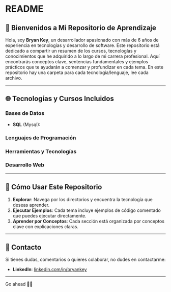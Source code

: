 # README

## 👋 Bienvenidos a Mi Repositorio de Aprendizaje

Hola, soy **Bryan Key**, un desarrollador apasionado con más de 6 años de experiencia en tecnologías y desarrollo de software. Este repositorio está dedicado a compartir un resumen de los cursos, tecnologías y conocimientos que he adquirido a lo largo de mi carrera profesional. Aquí encontrarás conceptos clave, sentencias fundamentales y ejemplos prácticos que te ayudarán a comenzar y profundizar en cada tema. En este repositorio hay una carpeta para cada tecnologia/lenguaje, lee cada archivo.

---

## 🌐 Tecnologías y Cursos Incluidos

### Bases de Datos

- **SQL** (Mysql):

### Lenguajes de Programación

### Herramientas y Tecnologías

### Desarrollo Web

---

## 🔧 Cómo Usar Este Repositorio

1. **Explorar**: Navega por los directorios y encuentra la tecnología que deseas aprender.
2. **Ejecutar Ejemplos**: Cada tema incluye ejemplos de código comentado que puedes ejecutar directamente.
3. **Aprender por Conceptos**: Cada sección está organizada por conceptos clave con explicaciones claras.

---

## 💬 Contacto

Si tienes dudas, comentarios o quieres colaborar, no dudes en contactarme:

- **LinkedIn**: [linkedin.com/in/bryankey](https://linkedin.com/in/bryansank)

---

Go ahead 💛💚
